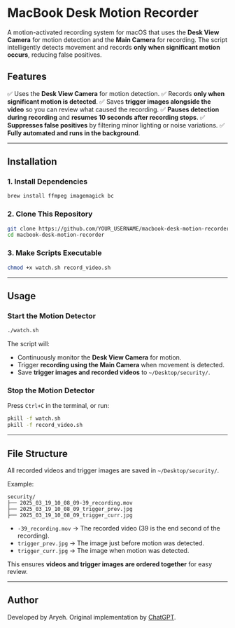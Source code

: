 # MacBook Desk Motion Recorder

A motion-activated recording system for macOS that uses the **Desk View Camera** for motion detection and the **Main Camera** for recording. The script intelligently detects movement and records **only when significant motion occurs**, reducing false positives.

## **Features**

✅ Uses the **Desk View Camera** for motion detection.
✅ Records **only when significant motion is detected**.
✅ Saves **trigger images alongside the video** so you can review what caused the recording.
✅ **Pauses detection during recording** and **resumes 10 seconds after recording stops**.
✅ **Suppresses false positives** by filtering minor lighting or noise variations.
✅ **Fully automated and runs in the background**.

---

## **Installation**

### **1. Install Dependencies**

```sh
brew install ffmpeg imagemagick bc
```

### **2. Clone This Repository**

```sh
git clone https://github.com/YOUR_USERNAME/macbook-desk-motion-recorder.git
cd macbook-desk-motion-recorder
```

### **3. Make Scripts Executable**

```sh
chmod +x watch.sh record_video.sh
```

---

## **Usage**

### **Start the Motion Detector**

```sh
./watch.sh
```

The script will:

- Continuously monitor the **Desk View Camera** for motion.
- Trigger **recording using the Main Camera** when movement is detected.
- Save **trigger images and recorded videos** to `~/Desktop/security/`.

### **Stop the Motion Detector**

Press `Ctrl+C` in the terminal, or run:

```sh
pkill -f watch.sh
pkill -f record_video.sh
```

---

## **File Structure**

All recorded videos and trigger images are saved in `~/Desktop/security/`.

Example:

```
security/
├── 2025_03_19_10_08_09-39_recording.mov
├── 2025_03_19_10_08_09_trigger_prev.jpg
├── 2025_03_19_10_08_09_trigger_curr.jpg
```

- `-39_recording.mov` → The recorded video (39 is the end second of the recording).
- `trigger_prev.jpg` → The image just before motion was detected.
- `trigger_curr.jpg` → The image when motion was detected.

This ensures **videos and trigger images are ordered together** for easy review.

---

## **Author**

Developed by Aryeh.
Original implementation by [ChatGPT](https://openai.com/).
